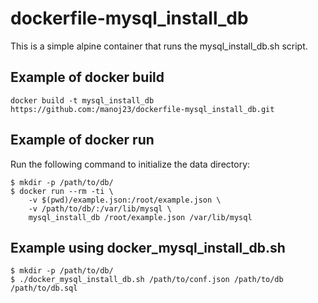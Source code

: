 dockerfile-mysql_install_db
===========================

This is a simple alpine container that runs the mysql_install_db.sh script.

## Example of docker build

```
docker build -t mysql_install_db https://github.com:/manoj23/dockerfile-mysql_install_db.git
```

## Example of docker run


Run the following command to initialize the data directory:
```
$ mkdir -p /path/to/db/
$ docker run --rm -ti \
	-v $(pwd)/example.json:/root/example.json \
	-v /path/to/db/:/var/lib/mysql \
	mysql_install_db /root/example.json /var/lib/mysql
```

## Example using docker_mysql_install_db.sh

```
$ mkdir -p /path/to/db/
$ ./docker_mysql_install_db.sh /path/to/conf.json /path/to/db /path/to/db.sql
```
